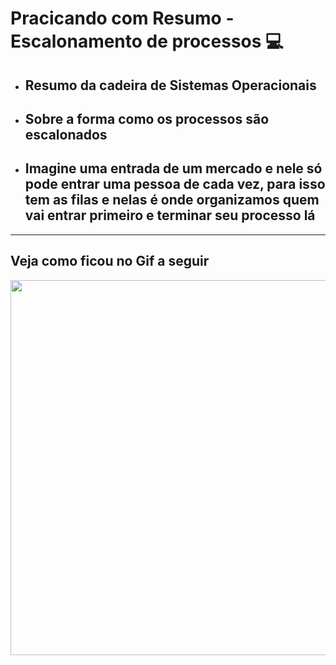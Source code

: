 # Pracicando com Resumo - Escalonamento de processos 💻

* ## Resumo da cadeira de Sistemas Operacionais

* ## Sobre a forma como os processos são escalonados

* ## Imagine uma entrada de um mercado e nele só pode entrar uma pessoa de cada vez, para isso tem as filas  e nelas é onde organizamos quem vai entrar primeiro e terminar seu processo lá

<hr>

## Veja como ficou no Gif a seguir

<p align="center">
    <img width="600" heigth="600" src="https://github.com/brunossales/Web_FE_WEB/blob/main/Praticando%20com%20Resumo%20-%20Escalonamento%20de%20Processos/files/result.gif">
</p>
